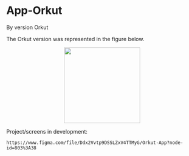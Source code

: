 # App-Orkut
By version Orkut

The Orkut version was represented in the figure below.

<div align="center">
<img src="https://user-images.githubusercontent.com/41653617/197636380-9110a278-b671-4f10-9f99-e60535a13522.png" width="200px" />  
</div>

  Project/screens in development: 
  
    https://www.figma.com/file/Ddx2Vvtp9DSSLZxV4TTMyG/Orkut-App?node-id=803%3A38
